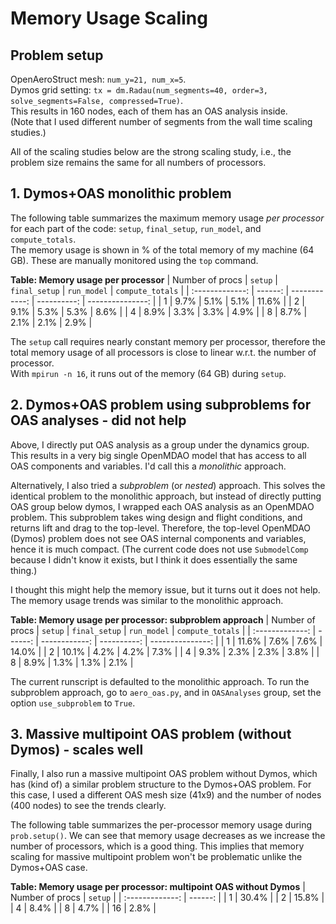 # Memory Usage Scaling

## Problem setup
OpenAeroStruct mesh: `num_y=21, num_x=5`.  
Dymos grid setting: `tx = dm.Radau(num_segments=40, order=3, solve_segments=False, compressed=True)`.  
This results in 160 nodes, each of them has an OAS analysis inside.  
(Note that I used different number of segments from the wall time scaling studies.)

All of the scaling studies below are the strong scaling study, i.e., the problem size remains the same for all numbers of processors.

## 1. Dymos+OAS monolithic problem

The following table summarizes the maximum memory usage *per processor* for each part of the code: `setup`, `final_setup`, `run_model`, and `compute_totals`.  
The memory usage is shown in % of the total memory of my machine (64 GB).
These are manually monitored using the `top` command.

**Table: Memory usage per processor**
| Number of procs | `setup` | `final_setup` | `run_model` | `compute_totals` | 
| :-------------: | ------: | ------------: | ----------: | ---------------: |
| 1               | 9.7%    | 5.1%          | 5.1%        | 11.6%            |
| 2               | 9.1%    | 5.3%          | 5.3%        | 8.6%             |
| 4               | 8.9%    | 3.3%          | 3.3%        | 4.9%             |
| 8               | 8.7%    | 2.1%          | 2.1%        | 2.9%             |

The `setup` call requires nearly constant memory per processor, therefore the total memory usage of all processors is close to linear w.r.t. the number of processor.  
With `mpirun -n 16`, it runs out of the memory (64 GB) during `setup`.

## 2. Dymos+OAS problem using subproblems for OAS analyses - did not help
Above, I directly put OAS analysis as a group under the dynamics group.
This results in a very big single OpenMDAO model that has access to all OAS components and variables.
I'd call this a *monolithic* approach.

Alternatively, I also tried a *subproblem* (or *nested*) approach.
This solves the identical problem to the monolithic approach, but instead of directly putting OAS group below dymos, I wrapped each OAS analysis as an OpenMDAO problem.
This subproblem takes wing design and flight conditions, and returns lift and drag to the top-level.
Therefore, the top-level OpenMDAO (Dymos) problem does not see OAS internal components and variables, hence it is much compact.
(The current code does not use `SubmodelComp` because I didn't know it exists, but I think it does essentially the same thing.)

I thought this might help the memory issue, but it turns out it does not help.
The memory usage trends was similar to the monolithic approach.

**Table: Memory usage per processor: subproblem approach**
| Number of procs | `setup` | `final_setup` | `run_model` | `compute_totals` | 
| :-------------: | ------: | ------------: | ----------: | ---------------: |
| 1               | 11.6%   | 7.6%          | 7.6%        | 14.0%            |
| 2               | 10.1%   | 4.2%          | 4.2%        | 7.3%             |
| 4               | 9.3%    | 2.3%          | 2.3%        | 3.8%             |
| 8               | 8.9%    | 1.3%          | 1.3%        | 2.1%             |

The current runscript is defaulted to the monolithic approach.
To run the subproblem approach, go to `aero_oas.py`, and in `OASAnalyses` group, set the option `use_subproblem` to `True`.

## 3. Massive multipoint OAS problem (without Dymos) - scales well

Finally, I also run a massive multipoint OAS problem without Dymos, which has (kind of) a similar problem structure to the Dymos+OAS problem.
For this case, I used a different OAS mesh size (41x9) and the number of nodes (400 nodes) to see the trends clearly.

The following table summarizes the per-processor memory usage during `prob.setup()`.
We can see that memory usage decreases as we increase the number of processors, which is a good thing.
This implies that memory scaling for massive multipoint problem won't be problematic unlike the Dymos+OAS case.

**Table: Memory usage per processor: multipoint OAS without Dymos**
| Number of procs | `setup` |
| :-------------: | ------: |
| 1               | 30.4%   |
| 2               | 15.8%   |
| 4               | 8.4%    |
| 8               | 4.7%    |
| 16              | 2.8%    |
